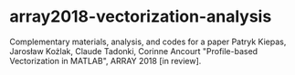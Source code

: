 # array2018-vectorization-analysis
Complementary materials, analysis, and codes for a paper Patryk Kiepas, Jarosław Kożlak, Claude Tadonki, Corinne Ancourt "Profile-based Vectorization in MATLAB", ARRAY 2018 [in review].
